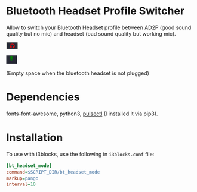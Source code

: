 # Bluetooth Headset Profile Switcher

Allow to switch your Bluetooth Headset profile between AD2P (good sound quality but no mic) and headset (bad sound quality but working mic).

![](images/ad2p.png)

![](images/headset.png)

(Empty space when the bluetooth headset is not plugged)

# Dependencies

fonts-font-awesome, python3, [pulsectl](https://github.com/mk-fg/python-pulse-control) (I installed it via pip3).

# Installation

To use with i3blocks, use the following in `i3blocks.conf` file:

```INI
[bt_headset_mode]
command=$SCRIPT_DIR/bt_headset_mode
markup=pango
interval=10
```
